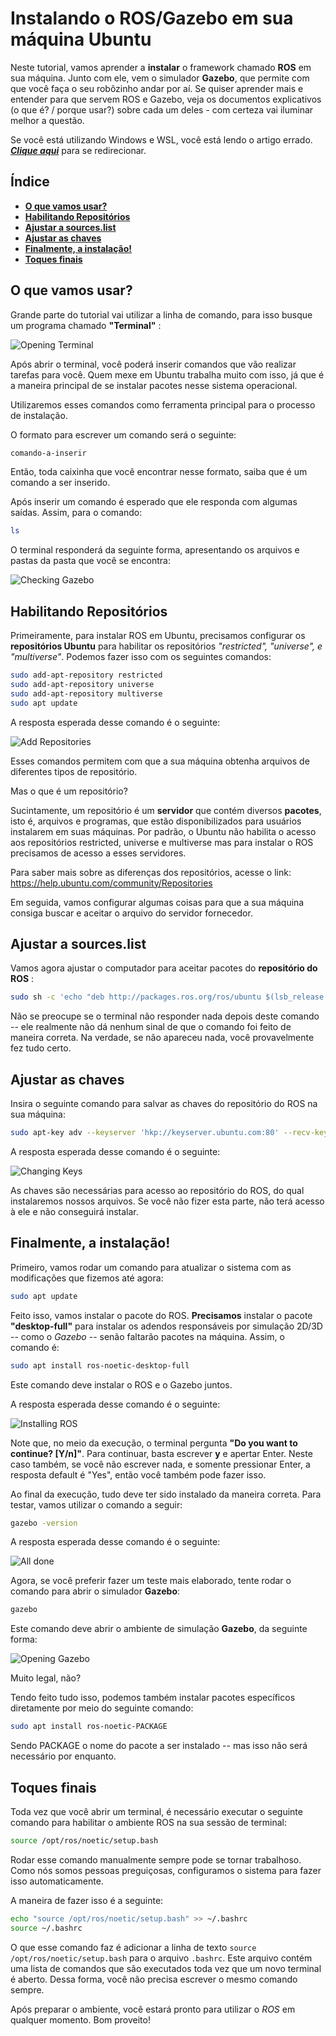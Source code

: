 # **Instalando o ROS/Gazebo em sua máquina Ubuntu**

Neste tutorial, vamos aprender a **instalar** o framework chamado **ROS** em sua máquina. Junto com ele, vem o simulador **Gazebo**, que permite com que você faça o seu robôzinho andar por aí.
Se quiser aprender mais e entender para que servem ROS e Gazebo, veja os documentos explicativos (o que é? / porque usar?) sobre cada um deles - com certeza vai iluminar melhor a questão.

Se você está utilizando Windows e WSL, você está lendo o artigo errado. ***[Clique aqui](../InstalationGuides/ROSGazeboWSL.md)*** para se redirecionar.

## **Índice**

- [**O que vamos usar?**](#o-que-vamos-usar)
- [**Habilitando Repositórios**](#habilitando-repositórios)
- [**Ajustar a sources.list**](#ajustar-a-sourceslist)
- [**Ajustar as chaves**](#ajustar-as-chaves)
- [**Finalmente, a instalação!**](#finalmente-a-instalação)
- [**Toques finais**](#toques-finais)

## **O que vamos usar?** 

Grande parte do tutorial vai utilizar a linha de comando, para isso busque um programa chamado **"Terminal"** :

![Opening Terminal](/assets/gif/ROSGazebo/openingterminal.gif)

Após abrir o terminal, você poderá inserir comandos que vão realizar tarefas para você. Quem mexe em Ubuntu trabalha muito com isso, já que é a maneira principal de se instalar pacotes nesse sistema operacional.

Utilizaremos esses comandos como ferramenta principal para o processo de instalação.

O formato para escrever um comando será o seguinte:
```bash
comando-a-inserir
```
Então, toda caixinha que você encontrar nesse formato, saiba que é um comando a ser inserido.

Após inserir um comando é esperado que ele responda com algumas saídas. Assim, para o comando:

```bash
ls
```
O terminal responderá da seguinte forma, apresentando os arquivos e pastas da pasta que você se encontra:

![Checking Gazebo](/assets/gif/ROSGazebo/ls.gif)

## **Habilitando Repositórios**

Primeiramente, para instalar ROS em Ubuntu, precisamos configurar os **repositórios Ubuntu** para habilitar os repositórios *"restricted", "universe", e "multiverse"*. Podemos fazer isso com os seguintes comandos:

```bash
sudo add-apt-repository restricted
sudo add-apt-repository universe
sudo add-apt-repository multiverse
sudo apt update
```
A resposta esperada desse comando é o seguinte:

![Add Repositories](/assets/img/ROSGazebo/add_repository.png)

Esses comandos permitem com que a sua máquina obtenha arquivos de diferentes tipos de repositório.

Mas o que é um repositório?

Sucintamente, um repositório é um **servidor** que contém diversos **pacotes**, isto é, arquivos e programas, que estão disponibilizados para usuários instalarem em suas máquinas. Por padrão, o Ubuntu não habilita o acesso aos repositórios restricted, universe e multiverse mas para instalar o ROS precisamos de acesso a esses servidores.

Para saber mais sobre as diferenças dos repositórios, acesse o link:
<https://help.ubuntu.com/community/Repositories>

Em seguida, vamos configurar algumas coisas para que a sua máquina consiga buscar e aceitar o arquivo do servidor fornecedor.

## **Ajustar a sources.list**

Vamos agora ajustar o computador para aceitar pacotes do **repositório do ROS** :

```bash
sudo sh -c 'echo "deb http://packages.ros.org/ros/ubuntu $(lsb_release -sc) main" > /etc/apt/sources.list.d/ros-latest.list'
```
Não se preocupe se o terminal não responder nada depois deste comando -- ele realmente não dá nenhum sinal de que o comando foi feito de maneira correta. Na verdade, se não apareceu nada, você provavelmente fez tudo certo.

## **Ajustar as chaves**

Insira o seguinte comando para salvar as chaves do repositório do ROS na sua máquina:

```bash
sudo apt-key adv --keyserver 'hkp://keyserver.ubuntu.com:80' --recv-key C1CF6E31E6BADE8868B172B4F42ED6FBAB17C654
```

A resposta esperada desse comando é o seguinte:

![Changing Keys](/assets/gif/ROSGazebo/changing_keys.gif)

As chaves são necessárias para acesso ao repositório do ROS, do qual instalaremos nossos arquivos. Se você não fizer esta parte, não terá acesso à ele e não conseguirá instalar.

## **Finalmente, a instalação!**

Primeiro, vamos rodar um comando para atualizar o sistema com as modificações que fizemos até agora:

```bash
sudo apt update
```
Feito isso, vamos instalar o pacote do ROS. **Precisamos** instalar o pacote **"desktop-full"** para instalar os adendos responsáveis por simulação 2D/3D -- como o *Gazebo* -- senão faltarão pacotes na máquina. Assim, o comando é:

```bash
sudo apt install ros-noetic-desktop-full
```
Este comando deve instalar o ROS e o Gazebo juntos.

A resposta esperada desse comando é o seguinte:

![Installing ROS](/assets/gif/ROSGazebo/installing_ros.gif)

Note que, no meio da execução, o terminal pergunta **"Do you want to continue? [Y/n]"**.
Para continuar, basta escrever **y** e apertar Enter.
Neste caso também, se você não escrever nada, e somente pressionar Enter, a resposta default é "Yes", então você também pode fazer isso.

Ao final da execução, tudo deve ter sido instalado da maneira correta. Para testar, vamos utilizar o comando a seguir:

```bash
gazebo -version
```

A resposta esperada desse comando é o seguinte:

![All done](/assets/img/ROSGazebo/all_done.png)

Agora, se você preferir fazer um teste mais elaborado, tente rodar o comando para abrir o simulador **Gazebo**:

```bash
gazebo
```
Este comando deve abrir o ambiente de simulação **Gazebo**, da seguinte forma:

![Opening Gazebo](/assets/gif/ROSGazebo/opening_gazebo.gif)

Muito legal, não?

Tendo feito tudo isso, podemos também instalar pacotes específicos diretamente por meio do seguinte comando:

```bash
sudo apt install ros-noetic-PACKAGE
```
Sendo PACKAGE o nome do pacote a ser instalado -- mas isso não será necessário por enquanto.

## **Toques finais**

Toda vez que você abrir um terminal, é necessário executar o seguinte comando para habilitar o ambiente ROS na sua sessão de terminal:

```bash
source /opt/ros/noetic/setup.bash
```

Rodar esse comando manualmente sempre pode se tornar trabalhoso. Como nós somos pessoas preguiçosas, configuramos o sistema para fazer isso automaticamente.

A maneira de fazer isso é a seguinte:

```bash
echo "source /opt/ros/noetic/setup.bash" >> ~/.bashrc
source ~/.bashrc
```

O que esse comando faz é adicionar a linha de texto `source /opt/ros/noetic/setup.bash` para o arquivo `.bashrc`. Este arquivo contém uma lista de comandos que são executados toda vez que um novo terminal é aberto. Dessa forma, você não precisa escrever o mesmo comando sempre.

Após preparar o ambiente, você estará pronto para utilizar o *ROS* em qualquer momento. Bom proveito!
